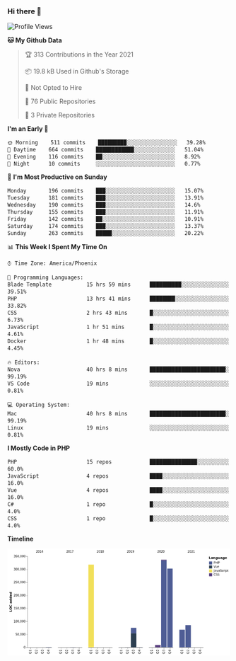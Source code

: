 ### Hi there 👋

<!--START_SECTION:waka-->
![Profile Views](http://img.shields.io/badge/Profile%20Views-1-blue)

**🐱 My Github Data** 

> 🏆 313 Contributions in the Year 2021
 > 
> 📦 19.8 kB Used in Github's Storage 
 > 
> 🚫 Not Opted to Hire
 > 
> 📜 76 Public Repositories 
 > 
> 🔑 3 Private Repositories  
 > 
**I'm an Early 🐤** 

```text
🌞 Morning    511 commits    █████████░░░░░░░░░░░░░░░░   39.28% 
🌆 Daytime    664 commits    ████████████░░░░░░░░░░░░░   51.04% 
🌃 Evening    116 commits    ██░░░░░░░░░░░░░░░░░░░░░░░   8.92% 
🌙 Night      10 commits     ░░░░░░░░░░░░░░░░░░░░░░░░░   0.77%

```
📅 **I'm Most Productive on Sunday** 

```text
Monday       196 commits    ███░░░░░░░░░░░░░░░░░░░░░░   15.07% 
Tuesday      181 commits    ███░░░░░░░░░░░░░░░░░░░░░░   13.91% 
Wednesday    190 commits    ███░░░░░░░░░░░░░░░░░░░░░░   14.6% 
Thursday     155 commits    ███░░░░░░░░░░░░░░░░░░░░░░   11.91% 
Friday       142 commits    ██░░░░░░░░░░░░░░░░░░░░░░░   10.91% 
Saturday     174 commits    ███░░░░░░░░░░░░░░░░░░░░░░   13.37% 
Sunday       263 commits    █████░░░░░░░░░░░░░░░░░░░░   20.22%

```


📊 **This Week I Spent My Time On** 

```text
⌚︎ Time Zone: America/Phoenix

💬 Programming Languages: 
Blade Template           15 hrs 59 mins      ██████████░░░░░░░░░░░░░░░   39.51% 
PHP                      13 hrs 41 mins      ████████░░░░░░░░░░░░░░░░░   33.82% 
CSS                      2 hrs 43 mins       █░░░░░░░░░░░░░░░░░░░░░░░░   6.73% 
JavaScript               1 hr 51 mins        █░░░░░░░░░░░░░░░░░░░░░░░░   4.61% 
Docker                   1 hr 48 mins        █░░░░░░░░░░░░░░░░░░░░░░░░   4.45%

🔥 Editors: 
Nova                     40 hrs 8 mins       ████████████████████████░   99.19% 
VS Code                  19 mins             ░░░░░░░░░░░░░░░░░░░░░░░░░   0.81%

💻 Operating System: 
Mac                      40 hrs 8 mins       ████████████████████████░   99.19% 
Linux                    19 mins             ░░░░░░░░░░░░░░░░░░░░░░░░░   0.81%

```

**I Mostly Code in PHP** 

```text
PHP                      15 repos            ███████████████░░░░░░░░░░   60.0% 
JavaScript               4 repos             ████░░░░░░░░░░░░░░░░░░░░░   16.0% 
Vue                      4 repos             ████░░░░░░░░░░░░░░░░░░░░░   16.0% 
C#                       1 repo              █░░░░░░░░░░░░░░░░░░░░░░░░   4.0% 
CSS                      1 repo              █░░░░░░░░░░░░░░░░░░░░░░░░   4.0%

```


**Timeline**

![Chart not found](https://raw.githubusercontent.com/mikebronner/mikebronner/master/charts/bar_graph.png) 


<!--END_SECTION:waka-->

<!--
**mikebronner/mikebronner** is a ✨ _special_ ✨ repository because its `README.md` (this file) appears on your GitHub profile.

Here are some ideas to get you started:

- 🔭 I’m currently working on ...
- 🌱 I’m currently learning ...
- 👯 I’m looking to collaborate on ...
- 🤔 I’m looking for help with ...
- 💬 Ask me about ...
- 📫 How to reach me: ...
- 😄 Pronouns: ...
- ⚡ Fun fact: ...
-->
